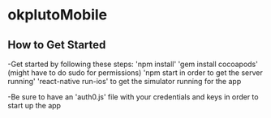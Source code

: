 # okplutoMobile

## How to Get Started
-Get started by following these steps:
'npm install'
'gem install cocoapods' (might have to do sudo for permissions)
'npm start in order to get the server running'
'react-native run-ios' to get the simulator running for the app

-Be sure to have an 'auth0.js' file with your credentials and keys in order to start up the app